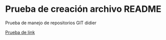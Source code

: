 # Prueba de creación archivo README
Prueba de manejo de repositorios GIT didier 

[Prueba de link](http://www.toku.com.co/HorarioElectricidad)
